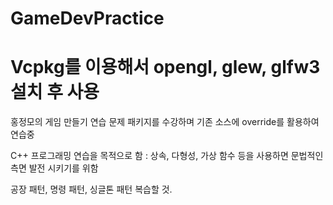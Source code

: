 # GameDevPractice 
# Vcpkg를 이용해서 opengl, glew, glfw3 설치 후 사용

홍정모의 게임 만들기 연습 문제 패키지를 수강하며 기존 소스에 override를 활용하여 연습중

C++ 프로그래밍 연습을 목적으로 함 : 상속, 다형성, 가상 함수 등을 사용하면 문법적인 측면 발전 시키기를 위함

공장 패턴, 명령 패턴, 싱글톤 패턴 복습할 것.
